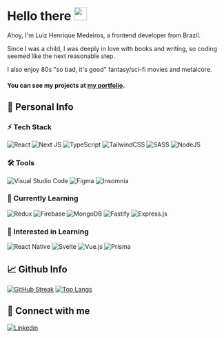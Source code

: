 # Hello there <img src="https://media.giphy.com/media/hvRJCLFzcasrR4ia7z/giphy.gif" width="30" >
Ahoy, I'm Luiz Henrique Medeiros, a frontend developer from Brazil.

Since I was a child, I was deeply in love with books and writing, so coding seemed like the next reasonable step.

I also enjoy 80s "so bad, it's good" fantasy/sci-fi movies and metalcore.

#### You can see my projects at [my portfolio](https://luhmeiy.vercel.app/).

## 📑 Personal Info
### ⚡ Tech Stack

![React](https://img.shields.io/badge/react-%2320232a.svg?style=for-the-badge&logo=react&logoColor=%2361DAFB)
![Next JS](https://img.shields.io/badge/Next-black?style=for-the-badge&logo=next.js&logoColor=white)
![TypeScript](https://img.shields.io/badge/typescript-%23007ACC.svg?style=for-the-badge&logo=typescript&logoColor=white)
![TailwindCSS](https://img.shields.io/badge/tailwindcss-%2338B2AC.svg?style=for-the-badge&logo=tailwind-css&logoColor=white)
![SASS](https://img.shields.io/badge/SASS-hotpink.svg?style=for-the-badge&logo=SASS&logoColor=white)
![NodeJS](https://img.shields.io/badge/node.js-6DA55F?style=for-the-badge&logo=node.js&logoColor=white)

### 🛠 Tools
![Visual Studio Code](https://img.shields.io/badge/Visual%20Studio%20Code-0078d7.svg?style=for-the-badge&logo=visual-studio-code&logoColor=white)
![Figma](https://img.shields.io/badge/figma-%23F24E1E.svg?style=for-the-badge&logo=figma&logoColor=white)
![Insomnia](https://img.shields.io/badge/Insomnia-black?style=for-the-badge&logo=insomnia&logoColor=5849BE)

### 📕 Currently Learning
![Redux](https://img.shields.io/badge/redux-%23593d88.svg?style=for-the-badge&logo=redux&logoColor=white)
![Firebase](https://img.shields.io/badge/Firebase-039BE5?style=for-the-badge&logo=Firebase&logoColor=white)
![MongoDB](https://img.shields.io/badge/MongoDB-%234ea94b.svg?style=for-the-badge&logo=mongodb&logoColor=white)
![Fastify](https://img.shields.io/badge/fastify-%23000000.svg?style=for-the-badge&logo=fastify&logoColor=white)
![Express.js](https://img.shields.io/badge/express.js-%23404d59.svg?style=for-the-badge&logo=express&logoColor=%2361DAFB)

### 📘 Interested in Learning
![React Native](https://img.shields.io/badge/react_native-%2320232a.svg?style=for-the-badge&logo=react&logoColor=%2361DAFB)
![Svelte](https://img.shields.io/badge/svelte-%23f1413d.svg?style=for-the-badge&logo=svelte&logoColor=white)
![Vue.js](https://img.shields.io/badge/vuejs-%2335495e.svg?style=for-the-badge&logo=vuedotjs&logoColor=%234FC08D)
![Prisma](https://img.shields.io/badge/Prisma-3982CE?style=for-the-badge&logo=Prisma&logoColor=white)

## 📈 Github Info
[![GitHub Streak](https://streak-stats.demolab.com/?user=Luhmeiy&theme=highcontrast&hide_border=true)](https://git.io/streak-stats)
[![Top Langs](https://github-readme-stats.vercel.app/api/top-langs/?username=luhmeiy&langs_count=8&layout=compact&hide=php,hack&hide_border=true&theme=highcontrast)](https://github.com/anuraghazra/github-readme-stats)

## 💬 Connect with me
[![Linkedin](https://img.shields.io/badge/LinkedIn-0077B5?style=for-the-badge&logo=linkedin&logoColor=white)](https://www.linkedin.com/in/luhmeiy/)
